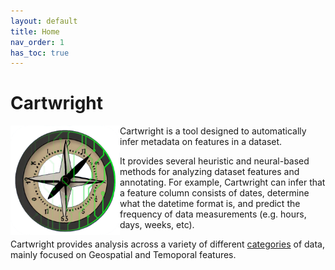 ```yaml
---
layout: default
title: Home
nav_order: 1
has_toc: true
---
```


# Cartwright

<img src="./assets/cartwright-logo.png" width="175px" align="left"/>

Cartwright is a tool designed to automatically infer metadata on features in a dataset.

It provides several heuristic and neural-based methods for analyzing dataset features and annotating. For example, Cartwright can infer that a feature column consists of dates, determine what the datetime format is, and predict the frequency of data measurements (e.g. hours, days, weeks, etc).

Cartwright provides analysis across a variety of different [categories](./categories) of data, mainly focused on Geospatial and Temoporal features.